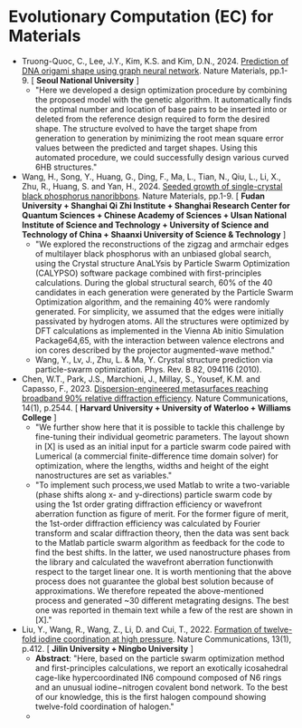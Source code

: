 # Evolutionary Computation (EC) for Materials

* Truong-Quoc, C., Lee, J.Y., Kim, K.S. and Kim, D.N., 2024. [Prediction of DNA origami shape using graph neural network](https://doi.org/10.1038/s41563-024-01846-8). Nature Materials, pp.1-9. [ **Seoul National University** ]
  * "Here we developed a design optimization procedure by combining the proposed model with the genetic algorithm. It automatically finds the optimal number and location of base pairs to be inserted into or deleted from the reference design required to form the desired shape. The structure evolved to have the target shape from generation to generation by minimizing the root mean square error values between the predicted and target shapes. Using this automated procedure, we could successfully design various curved 6HB structures."
* Wang, H., Song, Y., Huang, G., Ding, F., Ma, L., Tian, N., Qiu, L., Li, X., Zhu, R., Huang, S. and Yan, H., 2024. [Seeded growth of single-crystal black phosphorus nanoribbons](https://www.nature.com/articles/s41563-024-01830-2). Nature Materials, pp.1-9. [ **Fudan University + Shanghai Qi Zhi Institute + Shanghai Research Center for Quantum Sciences + Chinese Academy of Sciences + Ulsan National Institute of Science and Technology + University of Science and Technology of China + Shaanxi University of Science & Technology** ]
  * "We explored the reconstructions of the zigzag and armchair edges of multilayer black phosphorus with an unbiased global search, using the Crystal structure AnaLYsis by Particle Swarm Optimization (CALYPSO) software package combined with first-principles calculations. During the global structural search, 60% of the 40 candidates in each generation were generated by the Particle Swarm Optimization algorithm, and the remaining 40% were randomly generated. For simplicity, we assumed that the edges were initially passivated by hydrogen atoms. All the structures were optimized by DFT calculations as implemented in the Vienna Ab initio Simulation Package64,65, with the interaction between valence electrons and ion cores described by the projector augmented-wave method."
  * Wang, Y., Lv, J., Zhu, L. & Ma, Y. Crystal structure prediction via particle-swarm optimization. Phys. Rev. B 82, 094116 (2010).
* Chen, W.T., Park, J.S., Marchioni, J., Millay, S., Yousef, K.M. and Capasso, F., 2023. [Dispersion-engineered metasurfaces reaching broadband 90% relative diffraction efficiency](https://doi.org/10.1038/s41467-023-38185-2). Nature Communications, 14(1), p.2544. [ **Harvard University + University of Waterloo + Williams College** ]
  * "We further show here that it is possible to tackle this challenge by fine-tuning their individual geometric parameters. The layout shown in [X] is used as an initial input for a particle swarm code paired with Lumerical (a commercial finite-difference time domain solver) for optimization, where the lengths, widths and height of the eight nanostructures are set as variables."
  * "To implement such process,we used Matlab to write a two-variable (phase shifts along x- and y-directions) particle swarm code by using the 1st order grating diffraction efficiency or wavefront aberration function as figure of merit. For the former figure of merit, the 1st-order diffraction efficiency was calculated by Fourier transform and scalar diffraction
theory, then the data was sent back to the Matlab particle swarm algorithm as feedback for the code to find the best shifts. In the latter, we used nanostructure phases from the library and calculated the
wavefront aberration functionwith respect to the target linear one. It is worth mentioning that the above process does not guarantee the global best solution because of approximations. We therefore repeated the above-mentioned process and generated ~30 different metagrating designs. The best one was reported in themain text while a few of the rest are shown in [X]."
* Liu, Y., Wang, R., Wang, Z., Li, D. and Cui, T., 2022. [Formation of twelve-fold iodine coordination at high pressure](https://doi.org/10.1038/s41467-022-28083-4). Nature Communications, 13(1), p.412. [ **Jilin University + Ningbo University** ]
  * **Abstract**: "Here, based on the particle swarm optimization method and first-principles calculations, we report an exotically icosahedral cage-like hypercoordinated IN6 compound composed of N6 rings and an unusual iodine−nitrogen covalent bond network. To the best of our knowledge, this is the first halogen compound showing twelve-fold coordination of halogen."
  * 
